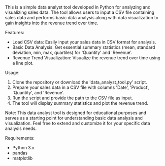 This is a simple data analyst tool developed in Python for analyzing and visualizing sales data. The tool allows users to input a CSV file containing sales data and performs basic data analysis along with data visualization to gain insights into the revenue trend over time.

Features:
- Load CSV data: Easily input your sales data in CSV format for analysis.
- Basic Data Analysis: Get essential summary statistics (mean, standard deviation, min, max, quartiles) for 'Quantity' and 'Revenue'.
- Revenue Trend Visualization: Visualize the revenue trend over time using a line plot.

Usage:
1. Clone the repository or download the 'data_analyst_tool.py' script.
2. Prepare your sales data in a CSV file with columns 'Date', 'Product', 'Quantity', and 'Revenue'.
3. Run the script and provide the path to the CSV file as input.
4. The tool will display summary statistics and plot the revenue trend.

Note:
This data analyst tool is designed for educational purposes and serves as a starting point for understanding basic data analysis and visualization. Feel free to extend and customize it for your specific data analysis needs.

Requirements:
- Python 3.x
- pandas
- matplotlib

